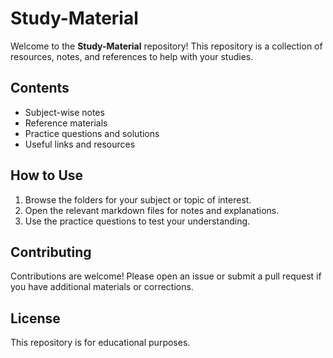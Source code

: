 # Study-Material

Welcome to the **Study-Material** repository! This repository is a collection of resources, notes, and references to help with your studies.

## Contents

- Subject-wise notes
- Reference materials
- Practice questions and solutions
- Useful links and resources

## How to Use

1. Browse the folders for your subject or topic of interest.
2. Open the relevant markdown files for notes and explanations.
3. Use the practice questions to test your understanding.

## Contributing

Contributions are welcome! Please open an issue or submit a pull request if you have additional materials or corrections.

## License

This repository is for educational purposes.